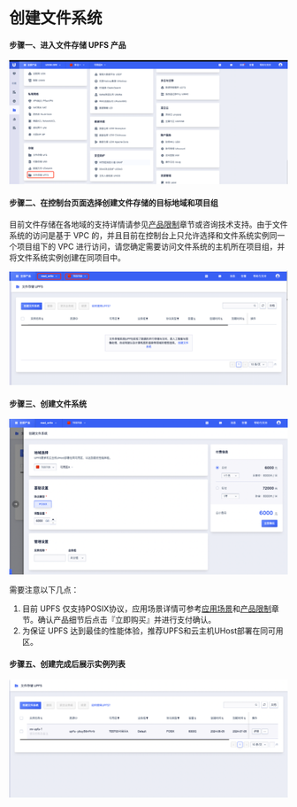 

# 创建文件系统

#### 步骤一、进入文件存储 UPFS 产品

![](/images/create1.png)

#### 步骤二、在控制台页面选择创建文件存储的目标地域和项目组

目前文件存储在各地域的支持详情请参见[产品限制](/upfs/upfs_manual_instruction/limit)章节或咨询技术支持。由于文件系统的访问是基于 VPC 的，并且目前在控制台上只允许选择和文件系统实例同一个项目组下的 VPC 进行访问，请您确定需要访问文件系统的主机所在项目组，并将文件系统实例创建在同项目中。

![](/images/create2.png)


#### 步骤三、创建文件系统

![](/images/create3.png)

需要注意以下几点：

 1. 目前 UPFS 仅支持POSIX协议，应用场景详情可参考[应用场景](/upfs/upfs_manual_instruction/application)和[产品限制](/upfs/upfs_manual_instruction/limit)章节。确认产品细节后点击『立即购买』并进行支付确认。
 2. 为保证 UPFS 达到最佳的性能体验，推荐UPFS和云主机UHost部署在同可用区。

#### 步骤五、创建完成后展示实例列表

![](/images/create4.png)

